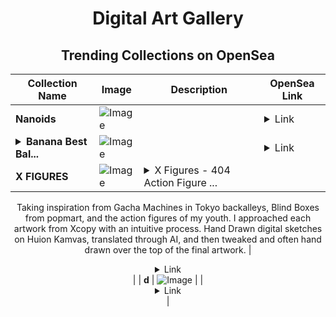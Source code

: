 <div align="center">

# Digital Art Gallery

## Trending Collections on OpenSea

| Collection Name                       | Image                                                                                     | Description                       | OpenSea Link                                                                                          |
|---------------------------------------|-------------------------------------------------------------------------------------------|-----------------------------------|--------------------------------------------------------------------------------------------------------|
| **Nanoids** | ![Image](https://i.seadn.io/s/raw/files/6d06ca09ad8ba712338739c1b0558fc3.png?w=500&auto=format?w=200&auto=format) |  | <details><summary>Link</summary>[Nanoids](https://opensea.io/collection/nanoids)</details> |
| **<details><summary>Banana Best Bal...</summary>Banana Best Ball 3</details>** | ![Image](https://i.seadn.io/s/raw/files/8858d68c937b19447846c688ffa016ab.jpg?w=500&auto=format?w=200&auto=format) |  | <details><summary>Link</summary>[Banana Best Ball 3](https://opensea.io/collection/banana-best-ball-3-1)</details> |
| **X FIGURES** | ![Image](https://i.seadn.io/s/raw/files/9740d9a5324c80e582b1aa39ad22496d.gif?w=500&auto=format?w=200&auto=format) | <details><summary>X Figures - 404 Action Figure ...</summary>X Figures - 404 Action Figure Mockups inspired by the work of XCOPY, almost all Xcopy's work on chain is represented and reimagined as an action figure.

Taking inspiration from Gacha Machines in Tokyo backalleys,  Blind Boxes from popmart, and the action figures of my youth. I approached each artwork from Xcopy with an intuitive process. Hand Drawn digital sketches on Huion Kamvas, translated through AI, and then tweaked and often hand drawn over the top of the final artwork.</details> | <details><summary>Link</summary>[X FIGURES](https://opensea.io/collection/x-figuresssss)</details> |
| **d** | ![Image](https://i.seadn.io/s/raw/files/ec0b573a89747f1823384435a70bd5c9.jpg?w=500&auto=format?w=200&auto=format) |  | <details><summary>Link</summary>[d](https://opensea.io/collection/d-11314)</details> |

</div>